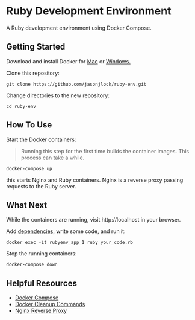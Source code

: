 # Ruby Development Environment

A Ruby development environment using Docker Compose.

## Getting Started

Download and install Docker for [Mac](https://www.docker.com/docker-mac) or [Windows.](https://www.docker.com/docker-windows)

Clone this repository:

```
git clone https://github.com/jasonjlock/ruby-env.git
```

Change directories to the new repository:

```
cd ruby-env
```

## How To Use

Start the Docker containers:

> Running this step for the first time builds the container images.
> This process can take a while.

```
docker-compose up
```

this starts Nginx and Ruby containers. Nginx is a reverse proxy
passing requests to the Ruby server.

## What Next

While the containers are running, visit http://localhost in your browser.

Add [dependencies](http://bundler.io/v1.5/gemfile.html), write some code, and run it:
```
docker exec -it rubyenv_app_1 ruby your_code.rb
```

Stop the running containers:
```
docker-compose down
```

## Helpful Resources

* [Docker Compose](https://docs.docker.com/compose/reference/)
* [Docker Cleanup Commands](https://www.digitalocean.com/community/tutorials/how-to-remove-docker-images-containers-and-volumes)
* [Nginx Reverse Proxy](https://www.nginx.com/resources/admin-guide/reverse-proxy/)

